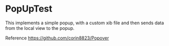 # PopUpTest
This implements a simple popup, with a custom xib file and then sends data from the local view to the popup.

Reference
https://github.com/corin8823/Popover
